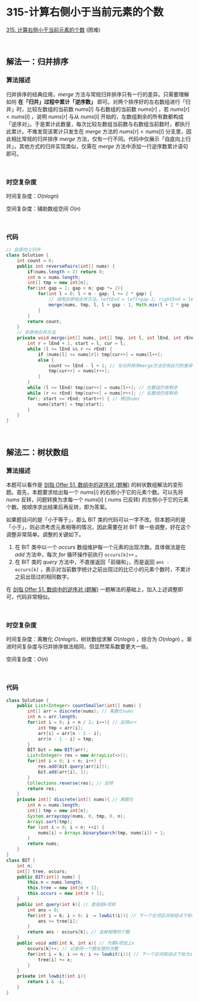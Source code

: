 # 315-计算右侧小于当前元素的个数

[315. 计算右侧小于当前元素的个数](https://leetcode.cn/problems/count-of-smaller-numbers-after-self/) (困难)

<br />

## 解法一：归并排序

### 算法描述

归并排序的经典应用，$merge$ 方法与常规归并排序只有一行的差异。只需要理解如何 **在「归并」过程中累计「逆序数」** 即可。对两个排序好的左右数组进行「归并」时，比较左数组的当前数 $nums[l]$ 与右数组的当前数 $nums[r]$ ，若 $nums[r] < nums[l]$ ，说明 $nums[r]$ 与从 $nums[l]$ 开始的，左数组剩余的所有数都构成「逆序对」。于是累计此数量，每次比较左数组当前数与右数组当前数时，都执行此累计。不难发现该累计只发生在 $merge$ 方法的 $nums[r] < nums[l]$ 分支里，因此相比常规的归并排序 $merge$ 方法，仅有一行不同。代码中仅展示「自底向上归并」，其他方式的归并实现类似，仅需在 $merge$ 方法中添加一行逆序数累计语句即可。

<br />

### 时空复杂度

时间复杂度：$O(nlogn)$

空间复杂度：辅助数组空间 $O(n)$

<br />

### 代码

```java
// 自底向上归并
class Solution {
    int count = 0;
    public int reversePairs(int[] nums) {
        if(nums.length < 2) return 0;
        int n = nums.length;
        int[] tmp = new int[n];
        for(int gap = 1; gap < n; gap *= 2){
            for(int l = 0; l < n - gap; l += 2 * gap) {
                // 调用非原地合并方法。leftEnd = left+gap-1; rightEnd = left+2*gap-1;
                merge(nums, tmp, l, l + gap - 1, Math.min(l + 2 * gap - 1, n - 1));
            }
        }
        return count;
    }
    // 非原地合并方法
    private void merge(int[] nums, int[] tmp, int l, int lEnd, int rEnd) {
        int r = lEnd + 1, start = l, cur = l;
        while (l <= lEnd && r <= rEnd) {
            if (nums[l] <= nums[r]) tmp[cur++] = nums[l++];
            else {
                count += lEnd - l + 1; // 与归并排序merge方法仅有此行的差异
                tmp[cur++] = nums[r++];
            }
        }
        while (l <= lEnd) tmp[cur++] = nums[l++]; // 左数组仍有剩余
        while (r <= rEnd) tmp[cur++] = nums[r++]; // 右数组仍有剩余
        for(; start <= rEnd; start++) { // 拷回nums
            nums[start] = tmp[start];
        }
    }
}
```

<br />

## 解法二：树状数组

### 算法描述

本题可以看作是 [剑指 Offer 51. 数组中的逆序对 (题解)](https://leetcode.cn/problems/shu-zu-zhong-de-ni-xu-dui-lcof/solution/by-yukiyama-elnl/) 的树状数组解法的变形题。首先，本题要求给出每一个 $nums[i]$ 的右侧小于它的元素个数。可以先将 $nums$ 反转，问题转换为求每一个 $nums[i]$ ( $nums$ 已反转) 的左侧小于它的元素个数。按顺序求出结果后再反转，即为答案。

如果题目问的是「小于等于」，那么 BIT 类的代码可以一字不改。但本题问的是「小于」，则必须考虑元素相等的情况，因此需要在对 BIT 做一些调整，好在这个调整非常简单。调整的关键如下。

1. 在 BIT 类中以一个 $occurs$ 数组维护每一个元素的出现次数。具体做法是在 $add$ 方法中，每次 $for$ 循环操作前执行 `occurs[k]++` 。
2. 在 BIT 类的 $query$ 方法中，不直接返回「前缀和」，而是返回 `ans - occurs[k]` ，表示对当前数字统计之前出现过的比它小的元素个数时，不累计之前出现过的相同数字。

在 [剑指 Offer 51. 数组中的逆序对 (题解)](https://leetcode.cn/problems/shu-zu-zhong-de-ni-xu-dui-lcof/solution/by-yukiyama-elnl/) 一题解法的基础上，加入上述调整即可，代码非常相似。

<br />

### 时空复杂度

时间复杂度：离散化 $O(nlogn)$，树状数组求解 $O(nlogn)$ ，综合为 $O(nlogn)$ 。渐进时间复杂度与归并排序做法相同，但显然常系数要更大一些。

空间复杂度：$O(n)$

<br />

### 代码

```java
class Solution {
    public List<Integer> countSmaller(int[] nums) {
        int[] arr = discrete(nums); // 离散化nums
        int n = arr.length;
        for(int i = 0; i < n / 2; i++){ // 反转arr
            int tmp = arr[i];
            arr[i] = arr[n - 1 - i];
            arr[n - 1 - i] = tmp;
        }
        BIT bit = new BIT(arr);
        List<Integer> res = new ArrayList<>();
        for(int i = 0; i < n; i++) {
            res.add(bit.query(arr[i]));
            bit.add(arr[i], 1);
        }
        Collections.reverse(res); // 反转
        return res;
    }
    private int[] discrete(int[] nums){ // 离散化
        int n = nums.length;
        int[] tmp = new int[n];
        System.arraycopy(nums, 0, tmp, 0, n);
        Arrays.sort(tmp);
        for (int i = 0; i < n; ++i) {
            nums[i] = Arrays.binarySearch(tmp, nums[i]) + 1;
        }
        return nums;
    }
}
class BIT {
    int n;
    int[] tree, occurs;
    public BIT(int[] nums) {
        this.n = nums.length;
        this.tree = new int[n + 1];
        this.occurs = new int[n + 1];
    }
    public int query(int k){ // 查询前k项和
        int ans = 0;
        for(int i = k; i > 0; i -= lowbit(i)){ // 下一个左邻区间和结点下标为i -= lowbit(i)
            ans += tree[i];
        }
        return ans - occurs[k]; // 去掉相等的个数
    }
    public void add(int k, int x){ // 为第k项加上x
        occurs[k]++; // 记录同一个数处理的次数
        for(int i = k; i <= n; i += lowbit(i)){ // 下一个区间和结点下标为i += lowbit(i)
            tree[i] += x; 
        }
    }
    private int lowbit(int i){
        return i & -i;
    }
}
```

<br />

